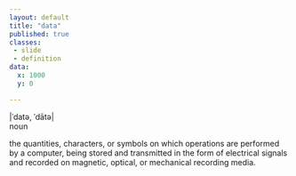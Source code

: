 ```yaml
---
layout: default
title: "data"
published: true
classes:
 - slide
 - definition
data:
  x: 1000
  y: 0

---
```


<div class="pronunciation">|ˈdatə, ˈdātə|</div>

<div class="category">noun</div>

<p class="definition">the quantities, characters, or symbols on which operations are performed by a computer, being stored and transmitted in the form of electrical signals and recorded on magnetic, optical, or mechanical recording media.</p>
